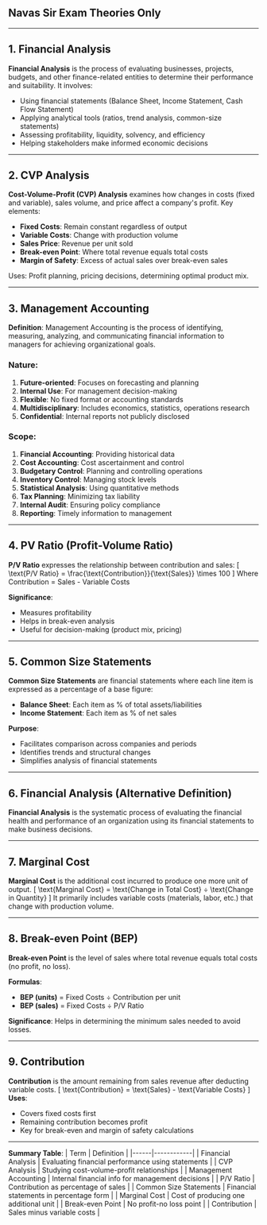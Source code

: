 ## **Navas Sir Exam Theories Only**
---

## **1. Financial Analysis**
**Financial Analysis** is the process of evaluating businesses, projects, budgets, and other finance-related entities to determine their performance and suitability. It involves:
- Using financial statements (Balance Sheet, Income Statement, Cash Flow Statement)
- Applying analytical tools (ratios, trend analysis, common-size statements)
- Assessing profitability, liquidity, solvency, and efficiency
- Helping stakeholders make informed economic decisions

---

## **2. CVP Analysis**
**Cost-Volume-Profit (CVP) Analysis** examines how changes in costs (fixed and variable), sales volume, and price affect a company's profit. Key elements:
- **Fixed Costs**: Remain constant regardless of output
- **Variable Costs**: Change with production volume
- **Sales Price**: Revenue per unit sold
- **Break-even Point**: Where total revenue equals total costs
- **Margin of Safety**: Excess of actual sales over break-even sales

Uses: Profit planning, pricing decisions, determining optimal product mix.

---

## **3. Management Accounting**
**Definition**: Management Accounting is the process of identifying, measuring, analyzing, and communicating financial information to managers for achieving organizational goals.

### **Nature**:
1. **Future-oriented**: Focuses on forecasting and planning
2. **Internal Use**: For management decision-making
3. **Flexible**: No fixed format or accounting standards
4. **Multidisciplinary**: Includes economics, statistics, operations research
5. **Confidential**: Internal reports not publicly disclosed

### **Scope**:
1. **Financial Accounting**: Providing historical data
2. **Cost Accounting**: Cost ascertainment and control
3. **Budgetary Control**: Planning and controlling operations
4. **Inventory Control**: Managing stock levels
5. **Statistical Analysis**: Using quantitative methods
6. **Tax Planning**: Minimizing tax liability
7. **Internal Audit**: Ensuring policy compliance
8. **Reporting**: Timely information to management

---

## **4. PV Ratio (Profit-Volume Ratio)**
**P/V Ratio** expresses the relationship between contribution and sales:
\[
\text{P/V Ratio} = \frac{\text{Contribution}}{\text{Sales}} \times 100
\]
Where Contribution = Sales - Variable Costs

**Significance**:
- Measures profitability
- Helps in break-even analysis
- Useful for decision-making (product mix, pricing)

---

## **5. Common Size Statements**
**Common Size Statements** are financial statements where each line item is expressed as a percentage of a base figure:
- **Balance Sheet**: Each item as % of total assets/liabilities
- **Income Statement**: Each item as % of net sales

**Purpose**:
- Facilitates comparison across companies and periods
- Identifies trends and structural changes
- Simplifies analysis of financial statements

---

## **6. Financial Analysis** (Alternative Definition)
**Financial Analysis** is the systematic process of evaluating the financial health and performance of an organization using its financial statements to make business decisions.

---

## **7. Marginal Cost**
**Marginal Cost** is the additional cost incurred to produce one more unit of output.
\[
\text{Marginal Cost} = \text{Change in Total Cost} ÷ \text{Change in Quantity}
\]
It primarily includes variable costs (materials, labor, etc.) that change with production volume.

---

## **8. Break-even Point (BEP)**
**Break-even Point** is the level of sales where total revenue equals total costs (no profit, no loss).

**Formulas**:
- **BEP (units)** = Fixed Costs ÷ Contribution per unit
- **BEP (sales)** = Fixed Costs ÷ P/V Ratio

**Significance**: Helps in determining the minimum sales needed to avoid losses.

---

## **9. Contribution**
**Contribution** is the amount remaining from sales revenue after deducting variable costs.
\[
\text{Contribution} = \text{Sales} - \text{Variable Costs}
\]
**Uses**:
- Covers fixed costs first
- Remaining contribution becomes profit
- Key for break-even and margin of safety calculations

---

**Summary Table**:
| Term | Definition |
|------|------------|
| Financial Analysis | Evaluating financial performance using statements |
| CVP Analysis | Studying cost-volume-profit relationships |
| Management Accounting | Internal financial info for management decisions |
| P/V Ratio | Contribution as percentage of sales |
| Common Size Statements | Financial statements in percentage form |
| Marginal Cost | Cost of producing one additional unit |
| Break-even Point | No profit-no loss point |
| Contribution | Sales minus variable costs |
